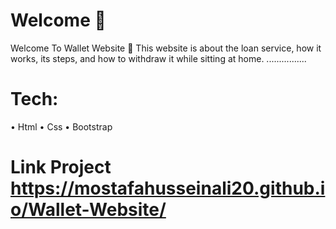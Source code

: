# Welcome 👋
Welcome To Wallet Website 🥰
This website is about the loan service,
how it works, its steps, and how to withdraw
it while sitting at home.
................
# Tech:
• Html
• Css
• Bootstrap
# Link Project https://mostafahusseinali20.github.io/Wallet-Website/
